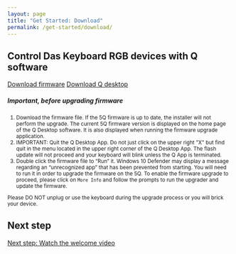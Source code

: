 ```yaml
---
layout: page
title: "Get Started: Download"
permalink: /get-started/download/
---
```


## Control Das Keyboard RGB devices with Q software

<div class="homepage__button_row">
  <a href="https://s3-us-west-2.amazonaws.com/q-software-releases/5Q-Flash-Upgrade.7.3.247.exe" class="get-started-button">Download firmware</a>
  <a href="https://s3-us-west-2.amazonaws.com/q-software-releases/Das-Keyboard-Q-Setup-1.0.0-beta.43.exe" class="get-started-button">Download Q desktop</a>
</div>

<div class="card" style="margin-left:0; margin-right:0; width:auto; margin-bottom: 1.5em;">
  <div class="card-body">
    <h5 class="card-title">Important, before upgrading firmware</h5>
    <small><ol class="card-text text-left">
            <li>Download the firmware file. If the 5Q firmware is up to date, the installer will not perform the upgrade. The current 5Q firmware version is displayed on the home page of the Q Desktop software. It is also displayed when running the firmware upgrade application.</li>
            <li>IMPORTANT: Quit the Q Desktop App. Do not just click on the upper right "X" but find quit in the menu located in the upper right corner of the Q Desktop App. The flash update will not proceed and your keyboard will blink unless the Q App is terminated.</li>
            <li>Double click the firmware file to “Run” it. Windows 10 Defender may display a message regarding an “unrecognized app” that has been prevented from starting. You will need to run it in order to upgrade the firmware on the 5Q. To enable the firmware upgrade to proceed, please click on <code>More Info</code> and follow the prompts to run the upgrader and update the firmware.</li>
    </ol></small>
    <small><div class="alert alert-danger mt-3" role="alert">Please DO NOT unplug or use the keyboard during the upgrade process or you will brick your device.</div></small>
  </div>
</div>

## Next step

[Next step: Watch the welcome video](/get-started/welcome-video/)